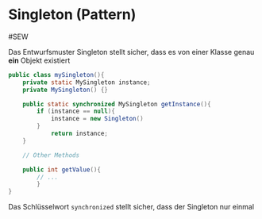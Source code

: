 # Singleton (Pattern)
#SEW 

Das Entwurfsmuster Singleton stellt sicher, dass es von einer Klasse genau **ein** Objekt existiert

```java
public class mySingleton(){
	private static MySingleton instance;
	private MySingleton() {}

	public static synchronized MySingleton getInstance(){
		if (instance == null){
			instance = new Singleton()
		}
			return instance; 
	}

	// Other Methods

	public int getValue(){
		// ...
		}
}
```

Das Schlüsselwort `synchronized` stellt sicher, dass der Singleton nur einmal 